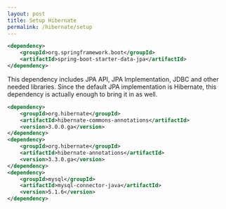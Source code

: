 ```yaml
---
layout: post
title: Setup Hibernate
permalink: /hibernate/setup
---
```


```xml
<dependency>
    <groupId>org.springframework.boot</groupId>
    <artifactId>spring-boot-starter-data-jpa</artifactId>
</dependency>
```
This dependency includes JPA API, JPA Implementation, JDBC and other needed libraries. Since the default JPA implementation is Hibernate, this dependency is actually enough to bring it in as well.


```xml
<dependency>
    <groupId>org.hibernate</groupId>
    <artifactId>hibernate-commons-annotations</artifactId>
    <version>3.0.0.ga</version>
</dependency>
<dependency>
    <groupId>org.hibernate</groupId>
    <artifactId>hibernate-annotations</artifactId>
    <version>3.3.0.ga</version>
</dependency>
<dependency>
    <groupId>mysql</groupId>
    <artifactId>mysql-connector-java</artifactId>
    <version>5.1.6</version>
</dependency>
```
